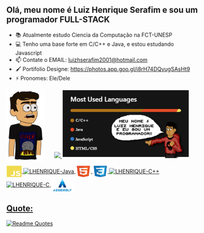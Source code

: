 ## Olá, meu nome é Luiz Henrique Serafim e sou um programador FULL-STACK ##

- 📚 Atualmente estudo Ciencia da Computação na FCT-UNESP
- 💻 Tenho uma base forte em C/C++ e Java, e estou estudando Javascript
- 📫 Contate o EMAIL: luizhserafim2001@hotmail.com
- 🖌 Portifolio Designe: https://photos.app.goo.gl/i8rH74DQvugSAsHt9
- ⚡  Pronomes: Ele/Dele 

<div align="center">
  <a href="https://github.com/LHSerafim21">
  <img align="left" alt="LHENRIQUE-2D" height="190" width="100" src="https://github.com/LHSerafim21/LHSerafim21/blob/main/Imagens/pintado.png?raw=true">
  <img height="180em" src="https://github-readme-stats.vercel.app/api?username=LHSerafim21&show_icons=true&theme=dark&include_all_commits=true&count_private=true"/>
  <img height="180em" src="https://github.com/LHSerafim21/LHSerafim21/blob/main/Imagens/Most%20Used%20Languages.png?raw=true"/>
</div>

  <div style="display: inline_block"><br>
  <img align="center" alt="LHENRIQUE-Js" height="30" width="40" src="https://raw.githubusercontent.com/devicons/devicon/master/icons/javascript/javascript-plain.svg">
  <img align="center" alt="LHENRIQUE-Java" height="30" width="40" src="https://t.ctcdn.com.br/K7ExAkAuGOPFDxxm3KHEgRm8Xz0=/1024x0/smart/i553155.png">
  <img align="center" alt="LHENRIQUE-HTML" height="30" width="40" src="https://raw.githubusercontent.com/devicons/devicon/master/icons/html5/html5-original.svg">
  <img align="center" alt="LHENRIQUE-CSS" height="30" width="40" src="https://raw.githubusercontent.com/devicons/devicon/master/icons/css3/css3-original.svg">
  <img align="center" alt="LHENRIQUE-C++" height="35" width="35" src="https://www.alura.com.br/artigos/assets/formacao-linguagem-c-plus-plus/img-01.png">
  <img align="center" alt="LHENRIQUE-C" height="40" width="40" src="https://qph.fs.quoracdn.net/main-qimg-5e0c029605986bc1c4f97e2e433d1de8">
  <img align="center" alt="LHENRIQUE-C" height="40" width="60" src="https://github.com/LHSerafim21/LHSerafim21/blob/main/Imagens/SAMAVi-Assembly.png?raw=true">
</div>
 
 ## Quote:

[![Readme Quotes](https://quotes-github-readme.vercel.app/api?type=horizontal&theme=dracula)](https://github.com/piyushsuthar/github-readme-quotes)
 
